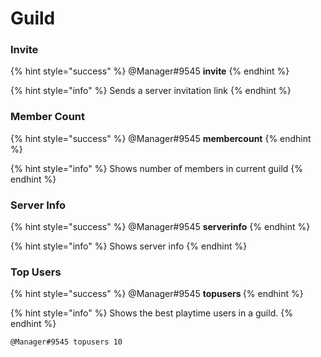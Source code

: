 # Guild

### Invite

{% hint style="success" %}
@Manager\#9545 **invite**
{% endhint %}

{% hint style="info" %}
Sends a server invitation link
{% endhint %}

### Member Count

{% hint style="success" %}
@Manager\#9545 **membercount**
{% endhint %}

{% hint style="info" %}
Shows number of members in current guild
{% endhint %}

### Server Info

{% hint style="success" %}
@Manager\#9545 **serverinfo**
{% endhint %}

{% hint style="info" %}
Shows server info
{% endhint %}

### Top Users

{% hint style="success" %}
@Manager\#9545 **topusers <role>**
{% endhint %}

{% hint style="info" %}
Shows the best playtime users in a guild.
{% endhint %}

```text
@Manager#9545 topusers 10
```